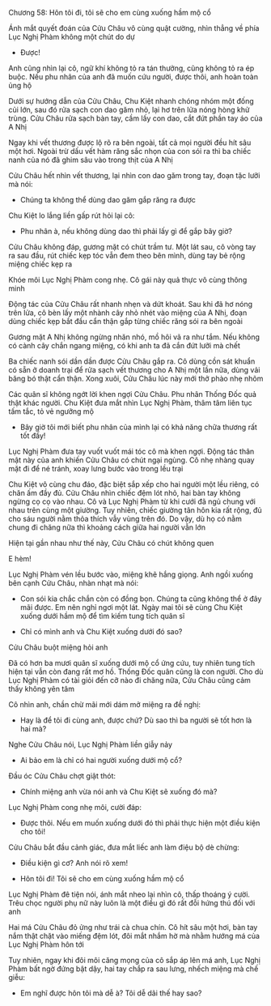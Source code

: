 




Chương 58: Hôn tôi đi, tôi sẽ cho em cùng xuống hầm mộ cổ

Ánh mắt quyết đoán của Cửu Châu vô cùng quật cường, nhìn thẳng về phía Lục Nghị Phàm không một chút do dự

- Được!

Anh cũng nhìn lại cô, ngữ khí không tỏ ra tán thưởng, cũng không tỏ ra ép buộc. Nếu phu nhân của anh đã muốn cứu người, được thôi, anh hoàn toàn ủng hộ

Dưới sự hướng dẫn của Cửu Châu, Chu Kiệt nhanh chóng nhóm một đống củi lớn, sau đó rửa sạch con dao găm nhỏ, lại hơ trên lửa nóng hòng khử trùng. Cửu Châu rửa sạch bàn tay, cầm lấy con dao, cắt đứt phần tay áo của A Nhị

Ngay khi vết thương được lộ rõ ra bên ngoài, tất cả mọi người đều hít sâu một hơi. Ngoài trừ dấu vết hàm răng sắc nhọn của con sói ra thì ba chiếc nanh của nó đã ghim sâu vào trong thịt của A Nhị

Cửu Châu hết nhìn vết thương, lại nhìn con dao găm trong tay, đoạn tặc lưỡi mà nói:

- Chúng ta không thể dùng dao găm gắp răng ra được

Chu Kiệt lo lắng liền gấp rút hỏi lại cô:


- Phu nhân à, nếu không dùng dao thì phải lấy gì để gắp bây giờ?

Cửu Châu không đáp, gương mặt có chút trầm tư. Một lát sau, cô vòng tay ra sau đầu, rút chiếc kẹp tóc vẫn đem theo bên mình, dùng tay bẻ rộng miệng chiếc kẹp ra

Khóe môi Lục Nghị Phàm cong nhẹ. Cô gái này quả thực vô cùng thông minh

Động tác của Cửu Châu rất nhanh nhẹn và dứt khoát. Sau khi đã hơ nóng trên lửa, cô bèn lấy một nhành cây nhỏ nhét vào miệng của A Nhị, đoạn dùng chiếc kẹp bắt đầu cẩn thận gắp từng chiếc răng sói ra bên ngoài

Gương mặt A Nhị không ngừng nhăn nhó, mồ hôi vã ra như tắm. Nếu không có cành cây chắn ngang miệng, có khi anh ta đã cắn đứt lưỡi mà chết

Ba chiếc nanh sói dần dần được Cửu Châu gắp ra. Cô dùng cồn sát khuẩn có sẵn ở doanh trại để rửa sạch vết thương cho A Nhị một lần nữa, dùng vải băng bó thật cẩn thận. Xong xuôi, Cửu Châu lúc này mới thở phào nhẹ nhõm

Các quân sĩ không ngớt lời khen ngợi Cửu Châu. Phu nhân Thống Đốc quả thật khác người. Chu Kiệt đưa mắt nhìn Lục Nghị Phàm, thâm tâm liên tục tấm tắc, tỏ vẻ ngưỡng mộ

- Bây giờ tôi mới biết phu nhân của mình lại có khả năng chữa thương rất tốt đấy!

Lục Nghị Phàm đưa tay vuốt vuốt mái tóc cô mà khen ngợi. Động tác thân mật này của anh khiến Cửu Châu có chút ngại ngùng. Cô nhẹ nhàng quay mặt đi để né tránh, xoay lưng bước vào trong lều trại

Chu Kiệt vô cùng chu đáo, đặc biệt sắp xếp cho hai người một lều riêng, có chăn ấm đầy đủ. Cửu Châu nhìn chiếc đệm lót nhỏ, hai bàn tay không ngừng cọ cọ vào nhau. Cô và Lục Nghị Phàm từ khi cưới đã ngủ chung với nhau trên cùng một giường. Tuy nhiên, chiếc giường tân hôn kia rất rộng, đủ cho sáu người nằm thỏa thích vẫy vùng trên đó. Do vậy, dù họ có nằm chung đi chăng nữa thì khoảng cách giữa hai người vẫn lớn

Hiện tại gần nhau như thế này, Cửu Châu có chút không quen

E hèm!


Lục Nghị Phàm vén lều bước vào, miệng khẽ hắng giọng. Anh ngồi xuống bên cạnh Cửu Châu, nhàn nhạt mà nói:

- Con sói kia chắc chắn còn có đồng bọn. Chúng ta cũng không thể ở đây mãi được. Em nên nghỉ ngơi một lát. Ngày mai tôi sẽ cùng Chu Kiệt xuống dưới hầm mộ để tìm kiếm tung tích quân sĩ

- Chỉ có mình anh và Chu Kiệt xuống dưới đó sao?

Cửu Châu buột miệng hỏi anh

Đã có hơn ba mươi quân sĩ xuống dưới mộ cổ ứng cứu, tuy nhiên tung tích hiện tại vẫn còn đang rất mơ hồ. Thống Đốc quân cũng là con người. Cho dù Lục Nghị Phàm có tài giỏi đến cỡ nào đi chăng nữa, Cửu Châu cũng cảm thấy không yên tâm

Cô nhìn anh, chần chừ mãi mới dám mở miệng ra đề nghị:

- Hay là để tôi đi cùng anh, được chứ? Dù sao thì ba người sẽ tốt hơn là hai mà?

Nghe Cửu Châu nói, Lục Nghị Phàm liền giẫy nảy

- Ai bảo em là chỉ có hai người xuống dưới mộ cổ?

Đầu óc Cửu Châu chợt giật thót:

- Chính miệng anh vừa nói anh và Chu Kiệt sẽ xuống đó mà?

Lục Nghị Phàm cong nhẹ môi, cười đáp:

- Được thôi. Nếu em muốn xuống dưới đó thì phải thực hiện một điều kiện cho tôi!

Cửu Châu bắt đầu cảnh giác, đưa mắt liếc anh làm điệu bộ dè chừng:

- Điều kiện gì cơ? Anh nói rõ xem!

- Hôn tôi đi! Tôi sẽ cho em cùng xuống hầm mộ cổ

Lục Nghị Phàm đê tiện nói, ánh mắt nheo lại nhìn cô, thấp thoáng ý cười. Trêu chọc người phụ nữ này luôn là một điều gì đó rất đỗi hứng thú đối với anh

Hai má Cửu Châu đỏ ửng như trái cà chua chín. Cô hít sâu một hơi, bàn tay nắm thật chặt vào miếng đệm lót, đôi mắt nhắm hờ mà nhằm hướng má của Lục Nghị Phàm hôn tới

Tuy nhiên, ngay khi đôi môi căng mọng của cô sắp áp lên má anh, Lục Nghị Phàm bất ngờ đứng bật dậy, hai tay chắp ra sau lưng, nhếch miệng mà chế giễu:

- Em nghĩ được hôn tôi mà dễ à? Tôi dễ dãi thế hay sao?





